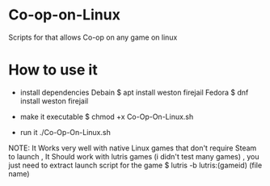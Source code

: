 # Co-op-on-Linux
Scripts for that allows Co-op on any game on linux
# How to use it

- install dependencies
Debain
$ apt install weston firejail
Fedora
$ dnf install weston firejail

- make it executable
$ chmod +x Co-Op-On-Linux.sh 

- run it
./Co-Op-On-Linux.sh 

NOTE: It Works very well with native Linux games that don't require Steam to launch ,
It Should work with lutris games (i didn't test many games) , you just need to extract launch script for the game 
$ lutris -b lutris:(gameid) (file name)
